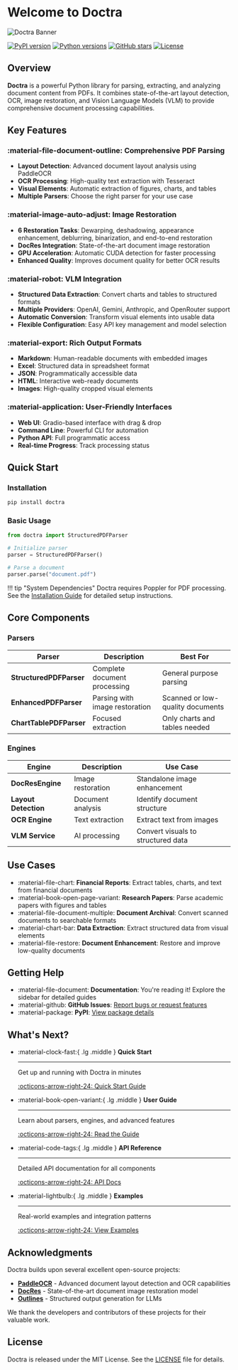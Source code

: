 # Welcome to Doctra

![Doctra Banner](https://raw.githubusercontent.com/AdemBoukhris457/Doctra/main/assets/Doctra_Banner.png)

[![PyPI version](https://img.shields.io/pypi/v/doctra)](https://pypi.org/project/doctra/)
[![Python versions](https://img.shields.io/pypi/pyversions/doctra)](https://pypi.org/project/doctra/)
[![GitHub stars](https://img.shields.io/github/stars/AdemBoukhris457/Doctra)](https://github.com/AdemBoukhris457/Doctra)
[![License](https://img.shields.io/github/license/AdemBoukhris457/Doctra)](https://github.com/AdemBoukhris457/Doctra/blob/main/LICENSE)

## Overview

**Doctra** is a powerful Python library for parsing, extracting, and analyzing document content from PDFs. It combines state-of-the-art layout detection, OCR, image restoration, and Vision Language Models (VLM) to provide comprehensive document processing capabilities.

## Key Features

### :material-file-document-outline: Comprehensive PDF Parsing
- **Layout Detection**: Advanced document layout analysis using PaddleOCR
- **OCR Processing**: High-quality text extraction with Tesseract
- **Visual Elements**: Automatic extraction of figures, charts, and tables
- **Multiple Parsers**: Choose the right parser for your use case

### :material-image-auto-adjust: Image Restoration
- **6 Restoration Tasks**: Dewarping, deshadowing, appearance enhancement, deblurring, binarization, and end-to-end restoration
- **DocRes Integration**: State-of-the-art document image restoration
- **GPU Acceleration**: Automatic CUDA detection for faster processing
- **Enhanced Quality**: Improves document quality for better OCR results

### :material-robot: VLM Integration
- **Structured Data Extraction**: Convert charts and tables to structured formats
- **Multiple Providers**: OpenAI, Gemini, Anthropic, and OpenRouter support
- **Automatic Conversion**: Transform visual elements into usable data
- **Flexible Configuration**: Easy API key management and model selection

### :material-export: Rich Output Formats
- **Markdown**: Human-readable documents with embedded images
- **Excel**: Structured data in spreadsheet format
- **JSON**: Programmatically accessible data
- **HTML**: Interactive web-ready documents
- **Images**: High-quality cropped visual elements

### :material-application: User-Friendly Interfaces
- **Web UI**: Gradio-based interface with drag & drop
- **Command Line**: Powerful CLI for automation
- **Python API**: Full programmatic access
- **Real-time Progress**: Track processing status

## Quick Start

### Installation

```bash
pip install doctra
```

### Basic Usage

```python
from doctra import StructuredPDFParser

# Initialize parser
parser = StructuredPDFParser()

# Parse a document
parser.parse("document.pdf")
```

!!! tip "System Dependencies"
    Doctra requires Poppler for PDF processing. See the [Installation Guide](getting-started/installation.md) for detailed setup instructions.

## Core Components

### Parsers

| Parser | Description | Best For |
|--------|-------------|----------|
| **StructuredPDFParser** | Complete document processing | General purpose parsing |
| **EnhancedPDFParser** | Parsing with image restoration | Scanned or low-quality documents |
| **ChartTablePDFParser** | Focused extraction | Only charts and tables needed |

### Engines

| Engine | Description | Use Case |
|--------|-------------|----------|
| **DocResEngine** | Image restoration | Standalone image enhancement |
| **Layout Detection** | Document analysis | Identify document structure |
| **OCR Engine** | Text extraction | Extract text from images |
| **VLM Service** | AI processing | Convert visuals to structured data |

## Use Cases

- :material-file-chart: **Financial Reports**: Extract tables, charts, and text from financial documents
- :material-book-open-page-variant: **Research Papers**: Parse academic papers with figures and tables
- :material-file-document-multiple: **Document Archival**: Convert scanned documents to searchable formats
- :material-chart-bar: **Data Extraction**: Extract structured data from visual elements
- :material-file-restore: **Document Enhancement**: Restore and improve low-quality documents

## Getting Help

- :material-file-document: **Documentation**: You're reading it! Explore the sidebar for detailed guides
- :material-github: **GitHub Issues**: [Report bugs or request features](https://github.com/AdemBoukhris457/Doctra/issues)
- :material-package: **PyPI**: [View package details](https://pypi.org/project/doctra/)

## What's Next?

<div class="grid cards" markdown>

-   :material-clock-fast:{ .lg .middle } __Quick Start__

    ---

    Get up and running with Doctra in minutes

    [:octicons-arrow-right-24: Quick Start Guide](getting-started/quick-start.md)

-   :material-book-open-variant:{ .lg .middle } __User Guide__

    ---

    Learn about parsers, engines, and advanced features

    [:octicons-arrow-right-24: Read the Guide](user-guide/core-concepts.md)

-   :material-code-tags:{ .lg .middle } __API Reference__

    ---

    Detailed API documentation for all components

    [:octicons-arrow-right-24: API Docs](api/parsers.md)

-   :material-lightbulb:{ .lg .middle } __Examples__

    ---

    Real-world examples and integration patterns

    [:octicons-arrow-right-24: View Examples](examples/basic-usage.md)

</div>

## Acknowledgments

Doctra builds upon several excellent open-source projects:

- **[PaddleOCR](https://github.com/PaddlePaddle/PaddleOCR)** - Advanced document layout detection and OCR capabilities
- **[DocRes](https://github.com/ZZZHANG-jx/DocRes)** - State-of-the-art document image restoration model
- **[Outlines](https://github.com/dottxt-ai/outlines)** - Structured output generation for LLMs

We thank the developers and contributors of these projects for their valuable work.

## License

Doctra is released under the MIT License. See the [LICENSE](https://github.com/AdemBoukhris457/Doctra/blob/main/LICENSE) file for details.

